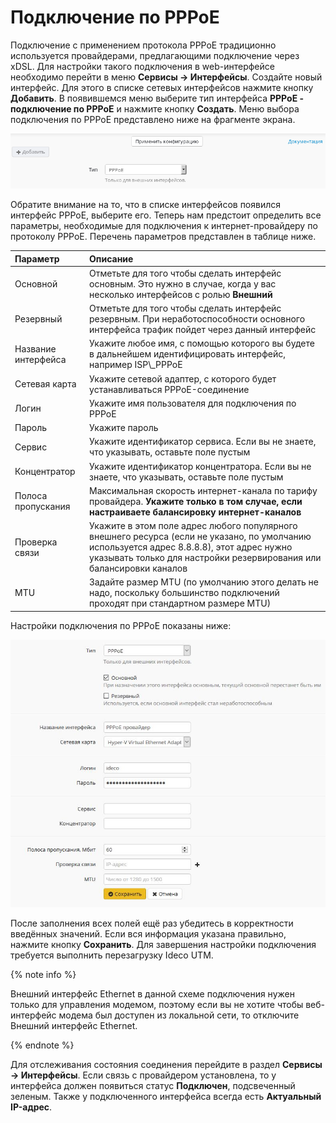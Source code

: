 # Подключение по PPPoE

Подключение с применением протокола PPPoE традиционно используется провайдерами, предлагающими подключение через xDSL. Для настройки такого подключения в web-интерфейсе необходимо перейти в меню **Сервисы -&gt; Интерфейсы**. Создайте новый интерфейс. Для этого в списке сетевых интерфейсов нажмите кнопку **Добавить**. В появившемся меню выберите тип интерфейса **PPPoE - подключение по PPPoE** и нажмите кнопку **Создать**. Меню выбора подключения по PPPoE представлено ниже на фрагменте экрана.

![](../../_images/6586881.png)

Обратите внимание на то, что в списке интерфейсов появился интерфейс PPPoE, выберите его. Теперь нам предстоит определить все параметры, необходимые для подключения к интернет-провайдеру по протоколу PPPoE. Перечень параметров представлен в таблице ниже.

| Параметр | Описание |
| :--- | :--- |
| Основной | Отметьте для того чтобы сделать интерфейс основным. Это нужно в случае, когда у вас несколько интерфейсов с ролью **Внешний** |
| Резервный | Отметьте для того чтобы сделать интерфейс резервным. При неработоспособности основного интерфейса трафик пойдет через данный интерфейс |
| Название интерфейса | Укажите любое имя, с помощью которого вы будете в дальнейшем идентифицировать интерфейс, например ISP\\_PPPoE |
| Сетевая карта | Укажите сетевой адаптер, с которого будет устанавливаться PPPoE-соединение |
| Логин | Укажите имя пользователя для подключения по PPPoE |
| Пароль | Укажите пароль |
| Сервис | Укажите идентификатор сервиса. Если вы не знаете, что указывать, оставьте поле пустым |
| Концентратор | Укажите идентификатор концентратора. Если вы не знаете, что указывать, оставьте поле пустым |
| Полоса пропускания | Максимальная скорость интернет-канала по тарифу провайдера. **Укажите только в том случае, если настраиваете балансировку интернет-каналов** |
| Проверка связи | Укажите в этом поле адрес любого популярного внешнего ресурса \(если не указано, по умолчанию используется адрес 8.8.8.8\), этот адрес нужно указывать только для настройки резервирования или балансировки каналов |
| MTU | Задайте размер MTU \(по умолчанию этого делать не надо, поскольку большинство подключений проходят при стандартном размере MTU\) |

Настройки подключения по PPPoE показаны ниже:

![](../../_images/pppoe-7-9-.jpg)

После заполнения всех полей ещё раз убедитесь в корректности введённых значений. Если вся информация указана правильно, нажмите кнопку **Сохранить**. Для завершения настройки подключения требуется выполнить перезагрузку Ideco UTM.

{% note info %}

Внешний интерфейс Ethernet в данной схеме подключения нужен только для управления модемом, поэтому если вы не хотите чтобы веб-интерфейс модема был доступен из локальной сети, то отключите Внешний интерфейс Ethernet.

{% endnote %}

Для отслеживания состояния соединения перейдите в раздел **Сервисы -&gt; Интерфейсы**. Если связь с провайдером установлена, то у интерфейса должен появиться статус **Подключен**, подсвеченный зеленым. Также у подключенного интерфейса всегда есть **Актуальный IP-адрес**.

